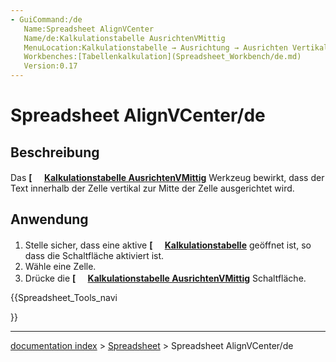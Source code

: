 ```yaml
---
- GuiCommand:/de
   Name:Spreadsheet AlignVCenter
   Name/de:Kalkulationstabelle AusrichtenVMittig
   MenuLocation:Kalkulationstabelle → Ausrichtung → Ausrichten Vertikal Mittig
   Workbenches:[Tabellenkalkulation](Spreadsheet_Workbench/de.md)
   Version:0.17
---
```


# Spreadsheet AlignVCenter/de

## Beschreibung

Das **[<img src=images/Spreadsheet_AlignVCenter.svg style="width:16px"> [Kalkulationstabelle AusrichtenVMittig](Spreadsheet_AlignVCenter/de.md)** Werkzeug bewirkt, dass der Text innerhalb der Zelle vertikal zur Mitte der Zelle ausgerichtet wird.

## Anwendung

1.  Stelle sicher, dass eine aktive **[<img src=images/Spreadsheet_CreateSheet.svg style="width:16px"> [Kalkulationstabelle](Spreadsheet_CreateSheet/de.md)** geöffnet ist, so dass die Schaltfläche aktiviert ist.
2.  Wähle eine Zelle.
3.  Drücke die **[<img src=images/Spreadsheet_AlignVCenter.svg style="width:16px"> [Kalkulationstabelle AusrichtenVMittig](Spreadsheet_AlignVCenter/de.md)** Schaltfläche.





{{Spreadsheet_Tools_navi

}}

---
[documentation index](../README.md) > [Spreadsheet](Spreadsheet_Workbench.md) > Spreadsheet AlignVCenter/de
